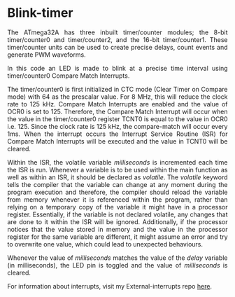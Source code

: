 # Blink-timer

<p align="justify">The ATmega32A has three inbuilt timer/counter modules; the 8-bit timer/counter0 and timer/counter2, and the 16-bit timer/counter1. These timer/counter units can be used to create precise delays, count events and generate PWM waveforms.</p>

<p align="justify">In this code an LED is made to blink at a precise time interval using timer/counter0 Compare Match Interrupts.</p>

<p align="justify">The timer/counter0 is first initialized in CTC mode (Clear Timer on Compare mode) with 64 as the prescalar value. For 8 MHz, this will reduce the clock rate to 125 kHz. Compare Match Interrupts are enabled and the value of OCR0 is set to 125. Therefore, the Compare Match Interrupt will occur when the value in the timer/counter0 register 
TCNT0 is equal to the value in OCR0 i.e. 125. Since the clock rate is 125 kHz, the compare-match will occur every 1ms. When the interrupt occurs the Interrupt Service Routine (ISR) for Compare Match Interrupts will be executed and the value in TCNT0 will be cleared.</p>

<p align="justify">Within the ISR, the volatile variable <em>milliseconds</em> is incremented each time the ISR is run. Whenever a variable is to be used within the main function as well as within an ISR, it should be declared as <em>volatile</em>. The <em>volatile</em> keyword tells the compiler that the variable can change at any moment during the program execution and therefore, the compiler should reload the variable from memory whenever it is referenced within the program, rather than relying on a temporary copy of the variable it might have in a processor register. Essentially, if the variable is not declared volatile, any changes that are done to it within the ISR will be ignored. Additionally, if the processor notices that the value stored in memory and the value in the processor register for the same variable are different, it might assume an error and try to overwrite one value, which could lead to unexpected behaviours.</p>

<p align="justify">Whenever the value of <em>milliseconds</em> matches the value of the <em>delay</em> variable (in milliseconds), the LED pin is toggled and the value of <em>milliseconds</em> is cleared.</p>

<p align="justify">For information about interrupts, visit my External-interrupts repo <a href="https://github.com/asitha-navaratne/External-interrupts">here</a>.</p>
